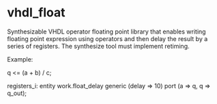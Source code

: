 # vhdl_float
Synthesizable VHDL operator floating point library that enables writing floating point expression using operators and then
delay the result by a series of registers. The synthesize tool must implement retiming.

Example:

q <= (a + b) / c;

registers_i: entity work.float_delay
generic (delay => 10)
port (a => q, q => q_out);